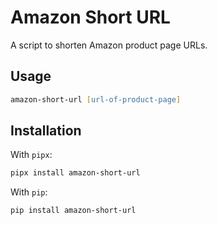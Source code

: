 # Amazon Short URL

A script to shorten Amazon product page URLs.

## Usage

```zsh
amazon-short-url [url-of-product-page]
```

## Installation

With `pipx`:

```zsh
pipx install amazon-short-url
```

With `pip`:

```zsh
pip install amazon-short-url
```


